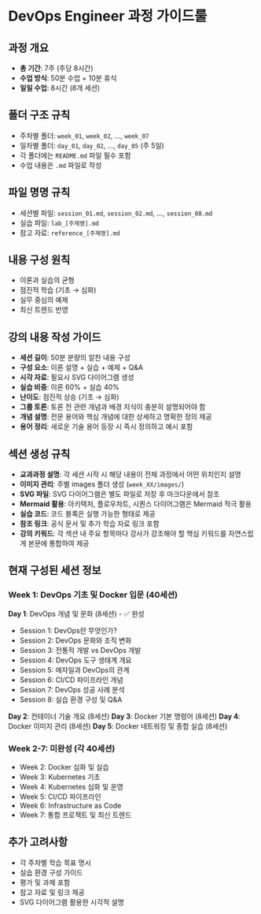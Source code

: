 # DevOps Engineer 과정 가이드룰

## 과정 개요
- **총 기간**: 7주 (주당 8시간)
- **수업 방식**: 50분 수업 + 10분 휴식
- **일일 수업**: 8시간 (8개 세션)

## 폴더 구조 규칙
- 주차별 폴더: `week_01`, `week_02`, ..., `week_07`
- 일차별 폴더: `day_01`, `day_02`, ..., `day_05` (주 5일)
- 각 폴더에는 `README.md` 파일 필수 포함
- 수업 내용은 `.md` 파일로 작성

## 파일 명명 규칙
- 세션별 파일: `session_01.md`, `session_02.md`, ..., `session_08.md`
- 실습 파일: `lab_[주제명].md`
- 참고 자료: `reference_[주제명].md`

## 내용 구성 원칙
- 이론과 실습의 균형
- 점진적 학습 (기초 → 심화)
- 실무 중심의 예제
- 최신 트렌드 반영

## 강의 내용 작성 가이드
- **세션 길이**: 50분 분량의 알찬 내용 구성
- **구성 요소**: 이론 설명 + 실습 + 예제 + Q&A
- **시각 자료**: 필요시 SVG 다이어그램 생성
- **실습 비중**: 이론 60% + 실습 40%
- **난이도**: 점진적 상승 (기초 → 심화)
- **그룹 토론**: 토론 전 관련 개념과 배경 지식이 충분히 설명되어야 함
- **개념 설명**: 전문 용어와 핵심 개념에 대한 상세하고 명확한 정의 제공
- **용어 정리**: 새로운 기술 용어 등장 시 즉시 정의하고 예시 포함

## 섹션 생성 규칙
- **교과과정 설명**: 각 세션 시작 시 해당 내용이 전체 과정에서 어떤 위치인지 설명
- **이미지 관리**: 주별 images 폴더 생성 (`week_XX/images/`)
- **SVG 파일**: SVG 다이어그램은 별도 파일로 저장 후 마크다운에서 참조
- **Mermaid 활용**: 아키텍처, 플로우차트, 시퀀스 다이어그램은 Mermaid 적극 활용
- **실습 코드**: 코드 블록은 실행 가능한 형태로 제공
- **참조 링크**: 공식 문서 및 추가 학습 자료 링크 포함
- **강의 키워드**: 각 섹션 내 주요 항목마다 강사가 강조해야 할 핵심 키워드를 자연스럽게 본문에 통합하여 제공

## 현재 구성된 세션 정보

### Week 1: DevOps 기초 및 Docker 입문 (40세션)
**Day 1**: DevOps 개념 및 문화 (8세션) - ✅ 완성
- Session 1: DevOps란 무엇인가?
- Session 2: DevOps 문화와 조직 변화
- Session 3: 전통적 개발 vs DevOps 개발
- Session 4: DevOps 도구 생태계 개요
- Session 5: 애자일과 DevOps의 관계
- Session 6: CI/CD 파이프라인 개념
- Session 7: DevOps 성공 사례 분석
- Session 8: 실습 환경 구성 및 Q&A

**Day 2**: 컨테이너 기술 개요 (8세션)
**Day 3**: Docker 기본 명령어 (8세션)
**Day 4**: Docker 이미지 관리 (8세션)
**Day 5**: Docker 네트워킹 및 종합 실습 (8세션)

### Week 2-7: 미완성 (각 40세션)
- Week 2: Docker 심화 및 실습
- Week 3: Kubernetes 기초
- Week 4: Kubernetes 심화 및 운영
- Week 5: CI/CD 파이프라인
- Week 6: Infrastructure as Code
- Week 7: 통합 프로젝트 및 최신 트렌드

## 추가 고려사항
- 각 주차별 학습 목표 명시
- 실습 환경 구성 가이드
- 평가 및 과제 포함
- 참고 자료 및 링크 제공
- SVG 다이어그램 활용한 시각적 설명
